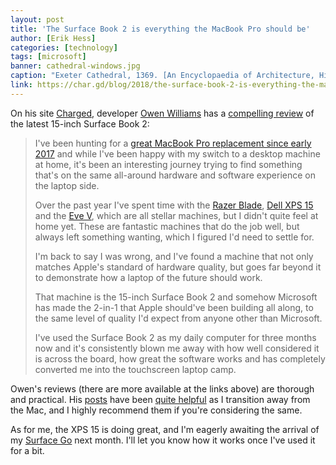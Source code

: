 ```yaml
---
layout: post
title: 'The Surface Book 2 is everything the MacBook Pro should be'
author: [Erik Hess]
categories: [technology]
tags: [microsoft]
banner: cathedral-windows.jpg 
caption: "Exeter Cathedral, 1369. [An Encyclopaedia of Architecture, Historical, Theoretical, & Practical, 1888.](https://archive.org/stream/2encyclopaediaof00gwiluoft/2encyclopaediaof00gwiluoft#page/1031/mode/1up)"
link: https://char.gd/blog/2018/the-surface-book-2-is-everything-the-macbook-pro-should-be-and-then-some
---
```


On his site [Charged](https://char.gd/blog/), developer [Owen Williams](https://char.gd/about) has a [compelling review](https://char.gd/blog/2018/the-surface-book-2-is-everything-the-macbook-pro-should-be-and-then-some) of the latest 15-inch Surface Book 2:

> I've been hunting for a [great MacBook Pro replacement since early 2017](https://char.gd/blog/2017/why-i-left-mac-for-windows-apple-has-given-up) and while I've been happy with my switch to a desktop machine at home, it's been an interesting journey trying to find something that's on the same all-around hardware and software experience on the laptop side.
> 
> Over the past year I've spent time with the [Razer Blade](https://char.gd/blog/2017/the-razer-blade-a-killer-macbook-pro-replacement), [Dell XPS 15](https://char.gd/blog/2018/ive-finally-found-a-macbook-replacement-that-doesnt-suck) and the [Eve V](https://char.gd/blog/2017/a-startup-made-a-better-laptop-than-anyone-else-could), which are all stellar machines, but I didn't quite feel at home yet. These are fantastic machines that do the job well, but always left something wanting, which I figured I'd need to settle for.
>
> I'm back to say I was wrong, and I've found a machine that not only matches Apple's standard of hardware quality, but goes far beyond it to demonstrate how a laptop of the future should work.
>
> That machine is the 15-inch Surface Book 2 and somehow Microsoft has made the 2-in-1 that Apple should've been building all along, to the same level of quality I'd expect from anyone other than Microsoft. 
>
> I've used the Surface Book 2 as my daily computer for three months now and it's consistently blown me away with how well considered it is across the board, how great the software works and has completely converted me into the touchscreen laptop camp.

Owen's reviews (there are more available at the links above) are thorough and practical. His [posts](https://char.gd/blog/2017/essential-apps-for-switching-from-mac-to-windows) have been [quite helpful](https://char.gd/blog/2017/how-to-set-up-the-perfect-modern-dev-environment-on-windows)  as I transition away from the Mac, and I highly recommend them if you're considering the same.

As for me, the XPS 15 is doing great, and I'm eagerly awaiting the arrival of my [Surface Go](https://www.theverge.com/circuitbreaker/2018/7/9/17550252/microsofts-surface-go-tablet-10-inch-screen-399) next month. I'll let you know how it works once I've used it for a bit.
